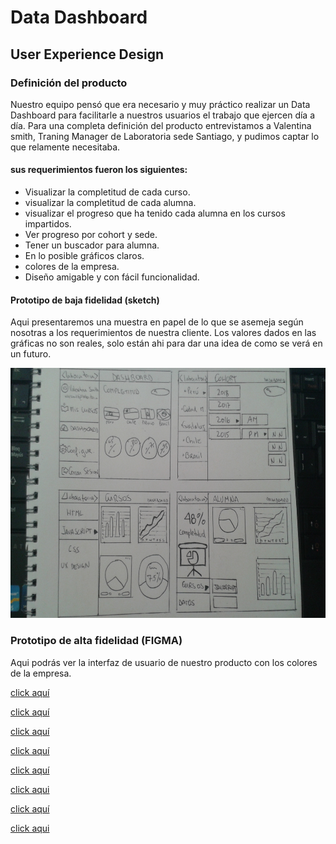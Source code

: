 # Data Dashboard

## User Experience Design

###  Definición del producto

Nuestro equipo pensó que era necesario y muy práctico realizar un Data Dashboard para facilitarle a nuestros usuarios el trabajo que ejercen día a día.
Para una completa definición del producto entrevistamos a Valentina smith, Traning Manager de Laboratoria sede Santiago, y pudimos captar lo que relamente necesitaba.
 
 #### sus requerimientos fueron los siguientes:

 - Visualizar la completitud de cada curso.
 - visualizar la completitud de cada alumna.
 - visualizar el progreso que ha tenido cada alumna en los cursos             impartidos.
- Ver progreso por cohort y sede.
 - Tener un buscador para alumna.
 - En lo posible gráficos claros.
 - colores de la empresa.
 - Diseño amigable y con fácil funcionalidad.

 #### Prototipo de baja fidelidad (sketch)

 Aqui presentaremos una muestra en papel de lo que se asemeja según nosotras a los requerimientos de nuestra cliente. Los valores dados en las gráficas no son reales, solo están ahi para dar una idea de como se verá en un futuro. 

<img src="img/sketch.jpg"  height="400" alt="sketch"/>


### Prototipo de alta fidelidad (FIGMA)

Aqui podrás ver la interfaz de usuario de nuestro producto con los colores de la empresa.

[click aquí](https://www.figma.com/file/OvLG7ZUZhXv4AQDMQFk2rRm2/DASHBOARD-LABORATORIA)

[click aquí](https://www.figma.com/file/OvLG7ZUZhXv4AQDMQFk2rRm2/DASHBOARD-LABORATORIA?node-id=14%3A26)

[click aquí](https://www.figma.com/file/OvLG7ZUZhXv4AQDMQFk2rRm2/DASHBOARD-LABORATORIA?node-id=0%3A79)

[click aquí](https://www.figma.com/file/OvLG7ZUZhXv4AQDMQFk2rRm2/DASHBOARD-LABORATORIA?node-id=0%3A125)

[click aquí](https://www.figma.com/file/OvLG7ZUZhXv4AQDMQFk2rRm2/DASHBOARD-LABORATORIA?node-id=28%3A20)

[click aqui](https://www.figma.com/file/OvLG7ZUZhXv4AQDMQFk2rRm2/DASHBOARD-LABORATORIA?node-id=29%3A216)

[click aquí](https://www.figma.com/file/OvLG7ZUZhXv4AQDMQFk2rRm2/DASHBOARD-LABORATORIA?node-id=20%3A118)

[click aqui](https://www.figma.com/file/OvLG7ZUZhXv4AQDMQFk2rRm2/DASHBOARD-LABORATORIA?node-id=29%3A42)







